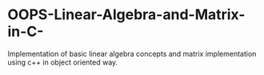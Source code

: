 # OOPS-Linear-Algebra-and-Matrix-in-C-
Implementation of basic linear algebra concepts and matrix implementation using c++ in object oriented way.
